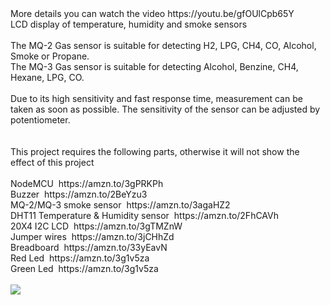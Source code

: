 <img scr="http://dkardu.oss-cn-hongkong.aliyuncs.com/SmokeDetector/YOUTUBE%E5%B0%81%E9%9D%A2%E5%B8%A6logo.jpg">
<br />
More details you can watch the video https://youtu.be/gfOUlCpb65Y<br />
LCD display of temperature, humidity and smoke sensors<br />
<br />
The MQ-2 Gas sensor is suitable for detecting H2, LPG, CH4, CO, Alcohol, Smoke or Propane.&nbsp;<br />
The MQ-3 Gas sensor is suitable for detecting Alcohol, Benzine, CH4, Hexane, LPG, CO.&nbsp;<br />
<br />
Due to its high sensitivity and fast response time, measurement can be taken as soon as possible. The sensitivity of the sensor can be adjusted by potentiometer.<br />
<br />
<br />
This project requires the following parts, otherwise it will not show the effect of this project<br />
<br />
NodeMCU&nbsp; https://amzn.to/3gPRKPh<br />
Buzzer&nbsp; https://amzn.to/2BeYzu3<br />
MQ-2/MQ-3 smoke sensor&nbsp; https://amzn.to/3agaHZ2<br />
DHT11 Temperature &amp; Humidity sensor&nbsp; https://amzn.to/2FhCAVh<br />
20X4 I2C LCD&nbsp; https://amzn.to/3gTMZnW<br />
Jumper wires&nbsp; https://amzn.to/3jCHhZd<br />
Breadboard&nbsp; https://amzn.to/33yEavN<br />
Red Led&nbsp; https://amzn.to/3g1v5za<br />
Green Led&nbsp; https://amzn.to/3g1v5za<br />
<div>
	<br />
</div>


<img src="http://dkardu.oss-cn-hongkong.aliyuncs.com/SmokeDetector/Circuit%20diagram.jpg">
